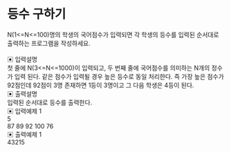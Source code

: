 # 등수 구하기

N(1<=N<=100)명의 학생의 국어점수가 입력되면 각 학생의 등수를 입력된 순서대로 출력하는 프로그램을 작성하세요.<br>
<br>
▣ 입력설명<br>
첫 줄에 N(3<=N<=1000)이 입력되고, 두 번째 줄에 국어점수를 의미하는 N개의 정수가 입력 된다. 같은 점수가 입력될 경우 높은 등수로 동일 처리한다. 즉 가장 높은 점수가 92점인데 92점이 3명 존재하면 1등이 3명이고 그 다음 학생은 4등이 된다.<br>
▣ 출력설명<br>
입력된 순서대로 등수를 출력한다.<br>
▣ 입력예제 1<br>
5<br>
87 89 92 100 76<br>
▣ 출력예제 1<br> 43215
